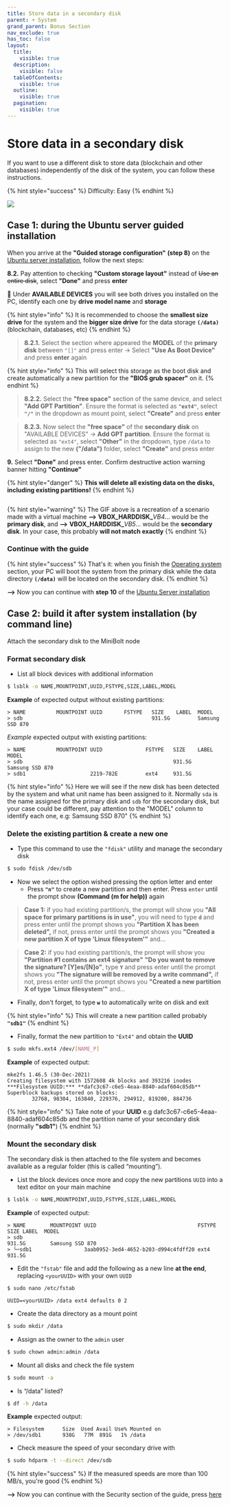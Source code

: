 ```yaml
---
title: Store data in a secondary disk
parent: + System
grand_parent: Bonus Section
nav_exclude: true
has_toc: false
layout:
  title:
    visible: true
  description:
    visible: false
  tableOfContents:
    visible: true
  outline:
    visible: true
  pagination:
    visible: true
---
```


# Store data in a secondary disk

If you want to use a different disk to store data (blockchain and other databases) independently of the disk of the system, you can follow these instructions.

{% hint style="success" %}
Difficulty: Easy
{% endhint %}

![](../../images/store-data-secondary-disk.PNG)

## Case 1: during the Ubuntu server guided installation

When you arrive at the **"Guided storage configuration"** **(step 8)** on the [Ubuntu server installation](broken-reference/), follow the next steps:

**8.2.** Pay attention to checking **"Custom storage layout"** instead of ~~Use an entire disk~~, select **"Done"** and press **enter**

📝 Under **AVAILABLE DEVICES** you will see both drives you installed on the PC, identify each one by **drive model name** and **storage**

{% hint style="info" %}
It is recommended to choose the **smallest size drive** for the system and the **bigger size drive** for the data storage **`(/data)`** (blockchain, databases, etc)
{% endhint %}

> **8.2.1.** Select the section where appeared the **MODEL** of the **primary disk** between `"[]"` and press enter -> Select **"Use As Boot Device"** and press **enter** again

{% hint style="info" %}
This will select this storage as the boot disk and create automatically a new partition for the **"BIOS grub spacer"** on it.
{% endhint %}

> **8.2.2.** Select the **"free space"** section of the same device, and select **"Add GPT Partition"**. Ensure the format is selected as **`"ext4"`**, select **`"/"`** in the dropdown as mount point, select **"Create"** and press **enter**

> **8.2.3.** Now select the **"free space"** of the **secondary disk** on "AVAILABLE DEVICES" -> **Add GPT partition**. Ensure the format is selected as `"ext4"`, select **"Other"** in the dropdown, type `/data` to assign to the new **("/data")** folder, select **"Create"** and press enter

**9.** Select **"Done"** and press enter. Confirm destructive action warning banner hitting **"Continue"**

{% hint style="danger" %}
**This will delete all existing data on the disks, including existing partitions!**
{% endhint %}

<figure><img src="../../.gitbook/assets/storage-secondary-disk.gif" alt=""><figcaption></figcaption></figure>

{% hint style="warning" %}
The GIF above is a recreation of a scenario made with a virtual machine **-->** **VBOX\_HARDDISK\_**_VB4_... would be the **primary disk**, and **-->** **VBOX\_HARDDISK\_**_VB5_... would be the **secondary disk**. In your case, this probably **will not match exactly**
{% endhint %}

### Continue with the guide

{% hint style="success" %}
That's it: when you finish the [Operating system](../../index-1/operating-system.md) section, your PC will boot the system from the primary disk while the data directory **`(/data)`** will be located on the secondary disk.
{% endhint %}

**-->** Now you can continue with **step 10** of the [Ubuntu Server installation](../../index-1/operating-system.md#ubuntu-server-installation)

## **Case 2: build it after system installation (by command line)**

Attach the secondary disk to the MiniBolt node

### **Format secondary disk**

* List all block devices with additional information

```sh
$ lsblk -o NAME,MOUNTPOINT,UUID,FSTYPE,SIZE,LABEL,MODEL
```

**Example** of expected output without existing partitions:

```
> NAME          MOUNTPOINT UUID       FSTYPE   SIZE    LABEL  MODEL
> sdb                                          931.5G         Samsung SSD 870
```

_Example_ expected output with existing partitions:

```
> NAME          MOUNTPOINT UUID              FSTYPE   SIZE    LABEL  MODEL
> sdb                                                 931.5G         Samsung SSD 870
> sdb1                     2219-782E         ext4     931.5G
```

{% hint style="info" %}
Here we will see if the new disk has been detected by the system and what unit name has been assigned to it. Normally `sda` is the name assigned for the primary disk and `sdb` for the secondary disk, but your case could be different, pay attention to the "MODEL" column to identify each one, e.g: Samsung SSD 870"
{% endhint %}

### **Delete the existing partition & create a new one**

* Type this command to use the `"fdisk"` utility and manage the secondary disk

```sh
$ sudo fdisk /dev/sdb
```

* Now we select the option wished pressing the option letter and enter
  * Press **`"n"`** to create a new partition and then enter. Press `enter` until the prompt show **(Command (m for help))** again

> **Case 1:** if you had existing partition/s, the prompt will show you **"All space for primary partitions is in use"**, you will need to type **`d`** and press enter until the prompt shows you **"Partition X has been deleted",** if not, press enter until the prompt shows you **"Created a new partition X of type 'Linux filesystem'"** and...

> **Case 2:** if you had existing partition/s, the prompt will show you **"Partition #1 contains an ext4 signature"** **"Do you want to remove the signature? \[Y]es/\[N]o"**, type **`Y`** and press enter until the prompt shows you **"The signature will be removed by a write command",** if not, press enter until the prompt shows you **"Created a new partition X of type 'Linux filesystem'"** and...

* Finally, don't forget, to type **`w`** to automatically write on disk and exit

{% hint style="info" %}
This will create a new partition called probably **`"sdb1"`**
{% endhint %}

* Finally, format the new partition to `"Ext4"` and obtain the **UUID**

```sh
$ sudo mkfs.ext4 /dev/[NAME_P]
```

**Example** of expected output:

```
mke2fs 1.46.5 (30-Dec-2021)
Creating filesystem with 1572608 4k blocks and 393216 inodes
***Filesystem UUID:*** **dafc3c67-c6e5-4eaa-8840-adaf604c85db**
Superblock backups stored on blocks:
        32768, 98304, 163840, 229376, 294912, 819200, 884736
```

{% hint style="info" %}
Take note of your **UUID** e.g dafc3c67-c6e5-4eaa-8840-adaf604c85db and the partition name of your secondary disk (normally **"sdb1"**)
{% endhint %}

### **Mount the secondary disk**

The secondary disk is then attached to the file system and becomes available as a regular folder (this is called “mounting”).

* List the block devices once more and copy the new partitions `UUID` into a text editor on your main machine

```sh
$ lsblk -o NAME,MOUNTPOINT,UUID,FSTYPE,SIZE,LABEL,MODEL
```

**Example** of expected output:

```
> NAME        MOUNTPOINT UUID                                 FSTYPE   SIZE LABEL  MODEL
> sdb                                                                931.5G        Samsung SSD 870
> └─sdb1                 3aab0952-3ed4-4652-b203-d994c4fdff20 ext4   931.5G
```

* Edit the `"fstab"` file and add the following as a new line **at the end**, replacing `<yourUUID>` with your own `UUID`

```sh
$ sudo nano /etc/fstab
```

```
UUID=<yourUUID> /data ext4 defaults 0 2
```

* Create the data directory as a mount point

```sh
$ sudo mkdir /data
```

* Assign as the owner to the `admin` user

```sh
$ sudo chown admin:admin /data
```

* Mount all disks and check the file system

```sh
$ sudo mount -a
```

* Is “/data” listed?

```sh
$ df -h /data
```

**Example** expected output:

```
> Filesystem      Size  Used Avail Use% Mounted on
> /dev/sdb1       938G   77M  891G   1% /data
```

* Check measure the speed of your secondary drive with

```sh
$ sudo hdparm -t --direct /dev/sdb
```

{% hint style="success" %}
If the measured speeds are more than 100 MB/s, you're good
{% endhint %}

**-->** Now you can continue with the Security section of the guide, press [here](../../index-1/security.md)

